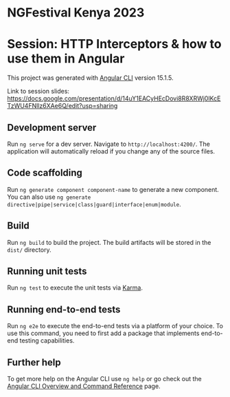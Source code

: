 # NGFestival Kenya 2023
# Session: HTTP Interceptors & how to use them in Angular

This project was generated with [Angular CLI](https://github.com/angular/angular-cli) version 15.1.5.

Link to session slides: https://docs.google.com/presentation/d/14uY1EACyHEcDovi8R8XRWj0lKcETzWU4FNllz6XAe6Q/edit?usp=sharing

## Development server

Run `ng serve` for a dev server. Navigate to `http://localhost:4200/`. The application will automatically reload if you change any of the source files.

## Code scaffolding

Run `ng generate component component-name` to generate a new component. You can also use `ng generate directive|pipe|service|class|guard|interface|enum|module`.

## Build

Run `ng build` to build the project. The build artifacts will be stored in the `dist/` directory.

## Running unit tests

Run `ng test` to execute the unit tests via [Karma](https://karma-runner.github.io).

## Running end-to-end tests

Run `ng e2e` to execute the end-to-end tests via a platform of your choice. To use this command, you need to first add a package that implements end-to-end testing capabilities.

## Further help

To get more help on the Angular CLI use `ng help` or go check out the [Angular CLI Overview and Command Reference](https://angular.io/cli) page.
